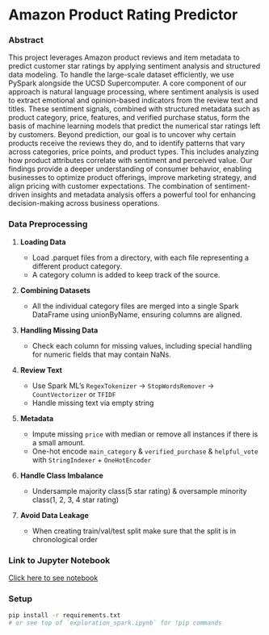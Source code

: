 # Amazon Product Rating Predictor

### Abstract

This project leverages Amazon product reviews and item metadata to predict customer star ratings by applying sentiment analysis and structured data modeling. To handle the large-scale dataset efficiently, we use PySpark alongside the UCSD Supercomputer. A core component of our approach is natural language processing, where sentiment analysis is used to extract emotional and opinion-based indicators from the review text and titles. These sentiment signals, combined with structured metadata such as product category, price, features, and verified purchase status, form the basis of machine learning models that predict the numerical star ratings left by customers. Beyond prediction, our goal is to uncover why certain products receive the reviews they do, and to identify patterns that vary across categories, price points, and product types. This includes analyzing how product attributes correlate with sentiment and perceived value. Our findings provide a deeper understanding of consumer behavior, enabling businesses to optimize product offerings, improve marketing strategy, and align pricing with customer expectations. The combination of sentiment-driven insights and metadata analysis offers a powerful tool for enhancing decision-making across business operations.


### Data Preprocessing

1. **Loading Data**
   -  Load .parquet files from a directory, with each file representing a different product category. 
   -  A category column is added to keep track of the source.
  
2. **Combining Datasets**
   -  All the individual category files are merged into a single Spark DataFrame using unionByName, ensuring columns are aligned.
  
3. **Handling Missing Data**
   - Check each column for missing values, including special handling for numeric fields that may contain NaNs.
     
4. **Review Text**  
   - Use Spark ML’s `RegexTokenizer` -> `StopWordsRemover` -> `CountVectorizer` or `TFIDF`  
   - Handle missing text via empty string

5. **Metadata**  
   - Impute missing `price` with median or remove all instances if there is a small amount. 
   - One-hot encode `main_category` & `verified_purchase` & `helpful_vote` with `StringIndexer` + `OneHotEncoder`

6. **Handle Class Imbalance**
   - Undersample majority class(5 star rating) & oversample minority class(1, 2, 3, 4 star rating)

7. **Avoid Data Leakage**
   - When creating train/val/test split make sure that the split is in chronological order

### Link to Jupyter Notebook
[Click here to see notebook](https://github.com/Nolan-Lo/Amazon_Product_Rating_Predictor/blob/main/Notebook/Amazon_Reviews.ipynb)

### Setup
```bash
pip install -r requirements.txt
# or see top of `exploration_spark.ipynb` for !pip commands

